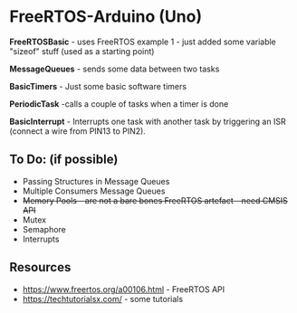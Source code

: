 # FreeRTOS-Arduino (Uno)

**FreeRTOSBasic** - uses FreeRTOS example 1 - just added some variable "sizeof" stuff (used as a starting point)

**MessageQueues** - sends some data between two tasks

**BasicTimers** - Just some basic software timers

**PeriodicTask** -calls a couple of tasks when a timer is done

**BasicInterrupt** - Interrupts one task with another task by triggering an ISR (connect a wire from PIN13 to PIN2).



## To Do: (if possible)

- Passing Structures in Message Queues
- Multiple Consumers Message Queues
- ~~Memory Pools - are not a bare bones FreeRTOS artefact - need CMSIS API~~
- Mutex
- Semaphore
- Interrupts 

## Resources

- https://www.freertos.org/a00106.html - FreeRTOS API
- https://techtutorialsx.com/ - some tutorials

